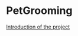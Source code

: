 # PetGrooming
[Introduction of the project](https://github.com/liangliang1120/PetGrooming/blob/main/PetGrooming.pdf)
